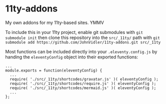 # 11ty-addons
My own addons for my 11ty-based sites. YMMV

To include this in your 11ty project, enable git submodules with `git submodule init` then clone this repository into the `src/_11ty/` path with `git submodule add https://github.com/JohnVidler/11ty-addons.git src/_11ty`

Most functions can be included directly into your `.eleventy.config.js` by handing the `eleventyConfig` object into their exported functions:

```
...
module.exports = function(eleventyConfig) {
  ...
  require( './src/_11ty/shortcodes/gravatar.js' )( eleventyConfig );
  require( './src/_11ty/shortcodes/require.js' )( eleventyConfig );
  require( './src/_11ty/shortcodes/mermaid.js' )( eleventyConfig );
  ...
};
```

